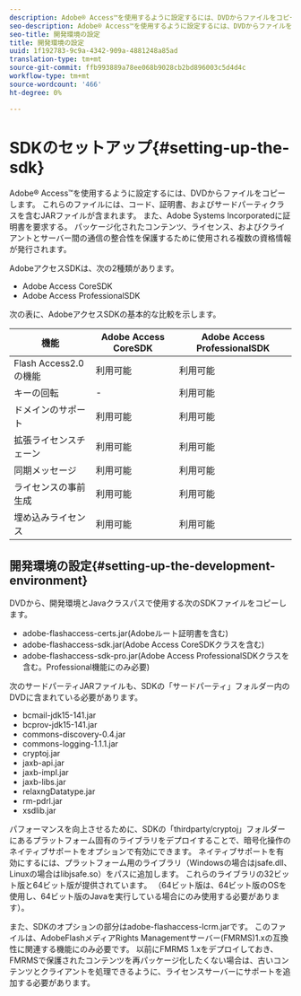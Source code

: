 ```yaml
---
description: Adobe® Access™を使用するように設定するには、DVDからファイルをコピーします。 これらのファイルには、コード、証明書、およびサードパーティクラスを含むJARファイルが含まれます。 また、Adobe Systems Incorporatedに証明書を要求する。 パッケージ化されたコンテンツ、ライセンス、およびクライアントとサーバー間の通信の整合性を保護するために使用される複数の資格情報が発行されます。
seo-description: Adobe® Access™を使用するように設定するには、DVDからファイルをコピーします。 これらのファイルには、コード、証明書、およびサードパーティクラスを含むJARファイルが含まれます。 また、Adobe Systems Incorporatedに証明書を要求する。 パッケージ化されたコンテンツ、ライセンス、およびクライアントとサーバー間の通信の整合性を保護するために使用される複数の資格情報が発行されます。
seo-title: 開発環境の設定
title: 開発環境の設定
uuid: 1f192783-9c9a-4342-909a-4881248a85ad
translation-type: tm+mt
source-git-commit: ffb993889a78ee068b9028cb2bd896003c5d4d4c
workflow-type: tm+mt
source-wordcount: '466'
ht-degree: 0%

---
```



# SDKのセットアップ{#setting-up-the-sdk}

Adobe® Access™を使用するように設定するには、DVDからファイルをコピーします。 これらのファイルには、コード、証明書、およびサードパーティクラスを含むJARファイルが含まれます。 また、Adobe Systems Incorporatedに証明書を要求する。 パッケージ化されたコンテンツ、ライセンス、およびクライアントとサーバー間の通信の整合性を保護するために使用される複数の資格情報が発行されます。

AdobeアクセスSDKは、次の2種類があります。
* Adobe Access CoreSDK
* Adobe Access ProfessionalSDK

次の表に、AdobeアクセスSDKの基本的な比較を示します。

| 機能 | Adobe Access CoreSDK | Adobe Access ProfessionalSDK |
|---|---|---|
| Flash Access2.0の機能 | 利用可能 | 利用可能 |
| キーの回転 | - | 利用可能 |
| ドメインのサポート | 利用可能 | 利用可能 |
| 拡張ライセンスチェーン | 利用可能 | 利用可能 |
| 同期メッセージ | 利用可能 | 利用可能 |
| ライセンスの事前生成 | 利用可能 | 利用可能 |
| 埋め込みライセンス | 利用可能 | 利用可能 |

## 開発環境の設定{#setting-up-the-development-environment}

DVDから、開発環境とJavaクラスパスで使用する次のSDKファイルをコピーします。

* adobe-flashaccess-certs.jar(Adobeルート証明書を含む)
* adobe-flashaccess-sdk.jar(Adobe Access CoreSDKクラスを含む)
* adobe-flashaccess-sdk-pro.jar(Adobe Access ProfessionalSDKクラスを含む。Professional機能にのみ必要)

次のサードパーティJARファイルも、SDKの「サードパーティ」フォルダー内のDVDに含まれている必要があります。

* bcmail-jdk15-141.jar
* bcprov-jdk15-141.jar
* commons-discovery-0.4.jar
* commons-logging-1.1.1.jar
* cryptoj.jar
* jaxb-api.jar
* jaxb-impl.jar
* jaxb-libs.jar
* relaxngDatatype.jar
* rm-pdrl.jar
* xsdlib.jar

パフォーマンスを向上させるために、SDKの「thirdparty/cryptoj」フォルダーにあるプラットフォーム固有のライブラリをデプロイすることで、暗号化操作のネイティブサポートをオプションで有効にできます。 ネイティブサポートを有効にするには、プラットフォーム用のライブラリ（Windowsの場合はjsafe.dll、Linuxの場合はlibjsafe.so）をパスに追加します。 これらのライブラリの32ビット版と64ビット版が提供されています。 （64ビット版は、64ビット版のOSを使用し、64ビット版のJavaを実行している場合にのみ使用する必要があります）。

また、SDKのオプションの部分はadobe-flashaccess-lcrm.jarです。 このファイルは、AdobeFlashメディアRights Managementサーバー(FMRMS)1.xの互換性に関連する機能にのみ必要です。 以前にFMRMS 1.xをデプロイしておき、FMRMSで保護されたコンテンツを再パッケージ化したくない場合は、古いコンテンツとクライアントを処理できるように、ライセンスサーバーにサポートを追加する必要があります。
